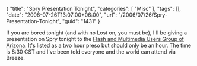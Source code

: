 {
	"title": "Spry Presentation Tonight",
	"categories": [
		"Misc"
	],
	"tags": [],
	"date": "2006-07-26T13:07:00+06:00",
	"url": "/2006/07/26/Spry-Presentation-Tonight",
	"guid": "1431"
}

If you are bored tonight (and with no Lost on, you must be), I'll be giving a presentation on Spry tonight to the <a href="http://www.gotoandstop.org/meetings.htm">Flash and Multimedia Users Group of Arizona</a>. It's listed as a two hour preso but should only be an hour. The time is 8:30 CST and I've been told everyone and the world can attend via Breeze.